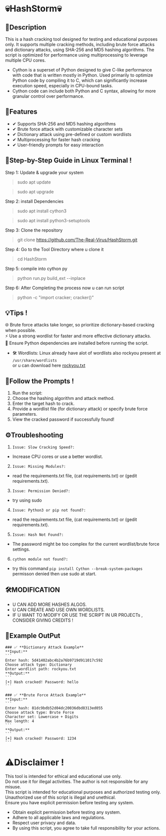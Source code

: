 # 💀HashStorm💀

## 📜Description
This is a hash cracking tool designed for testing and educational purposes only. It supports multiple cracking methods, including brute force attacks and dictionary attacks, using SHA-256 and MD5 hashing algorithms. The script is optimized for performance using multiprocessing to leverage multiple CPU cores.  

- Cython is a superset of Python designed to give C-like performance with code that is written mostly in Python. Used primarily to optimize Python code by compiling it to C, which can significantly increase execution speed, especially in CPU-bound tasks.  
- Cython code can include both Python and C syntax, allowing for more granular control over performance.    

## 🔑Features
- ✔ Supports SHA-256 and MD5 hashing algorithms  
- ✔ Brute force attack with customizable character sets  
- ✔ Dictionary attack using pre-defined or custom wordlists  
- ✔ Multiprocessing for faster hash cracking  
- ✔ User-friendly prompts for easy interaction  

## 🚀Step-by-Step Guide in Linux Terminal !

Step 1: Update & upgrade your system  
>sudo apt update  

>sudo apt upgrade  

Step 2: install Dependencies  
>sudo apt install cython3  

>sudo apt install python3-setuptools  

Step 3: Clone the repository  
>git clone https://github.com/The-Real-Virus/HashStorm.git  

Step 4: Go to the Tool Directory where u clone it  
>cd HashStorm  

Step 5: compile into cython py  
>python run.py build_ext --inplace  

Step 6: After Completing the process now u can run script  
>python -c "import cracker; cracker()"

## 💡Tips !
🌐 Brute force attacks take longer, so prioritize dictionary-based cracking when possible.  
⚡ Use a strong wordlist for faster and more effective dictionary attacks.   
🔄 Ensure Python dependencies are installed before running the script.  
- 🛠️ Wordlists:
	Linux already have alot of wordlists also rockyou present at `/usr/share/wordlists`  
	or u can download here [rockyou.txt](https://github.com/brannondorsey/naive-hashcat/releases/download/data/rockyou.txt)  

## 🤝Follow the Prompts !
1) Run the script:  
2) Choose the hashing algorithm and attack method.  
3) Enter the target hash to crack.  
4) Provide a wordlist file (for dictionary attack) or specify brute force parameters.  
5) View the cracked password if successfully found!  

## ⚙️Troubleshooting

1) `Issue: Slow Cracking Speed?:`  
- Increase CPU cores or use a better wordlist.  

2) `Issue: Missing Modules?:`  
- read the requirements.txt file, (cat requirements.txt) or (gedit requirements.txt).  

3) `Issue: Permission Denied?:`  
- try using sudo  

4) `Issue: Python3 or pip not found?:`  
- read the requirements.txt file, (cat requirements.txt) or (gedit requirements.txt).  

5) `Issue: Hash Not Found?:`  
- The password might be too complex for the current wordlist/brute force settings.  

6) `cython module not found?:`  
- try this command `pip install Cython --break-system-packages` permisson denied then use sudo at start.  

## 🛠️MODIFICATION 
- U CAN ADD MORE HASHES ALGOS.  
- U CAN CREATE AND USE OWN WORDLISTS.  
- IF U WANT TO MODIFY OR USE THE SCRIPT IN UR PROJECTs , CONSIDER GIVING CREDITS !  

## 📂Example OutPut

	### ✅ **Dictionary Attack Example**  
	**Input:**  
	```
	Enter hash: 5d41402abc4b2a76b9719d911017c592  
	Choose attack type: Dictionary  
	Enter wordlist path: rockyou.txt  
	**Output:**  
	```
	[+] Hash cracked! Password: hello
	```  

	### ✅ **Brute Force Attack Example**  
	**Input:**  
	```
	Enter hash: 81dc9bdb52d04dc20036dbd8313ed055  
	Choose attack type: Brute Force  
	Character set: Lowercase + Digits  
	Max length: 4  
	```  
	**Output:**  
	```
	[+] Hash cracked! Password: 1234
	```  

# ⚠️Disclaimer !
This tool is intended for ethical and educational use only.  
Do not use it for illegal activities. The author is not responsible for any misuse.  
This script is intended for educational purposes and authorized testing only.  
Unauthorized use of this script is illegal and unethical.  
Ensure you have explicit permission before testing any system.  
- Obtain explicit permission before testing any system.  
- Adhere to all applicable laws and regulations.  
- Respect user privacy and data.  
- By using this script, you agree to take full responsibility for your actions.  
